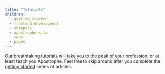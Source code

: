 ```yaml
---
title: "Tutorials"
children:
  - getting-started
  - frontend-development
  - snippets
  - apostrophe-site
  - maps
  - pages
---
```


Our breathtaking tutorials will take you to the peak of your profession, or at least teach you Apostrophe. Feel free to skip around after you complete the [getting started](getting-started/index.html) series of articles.

